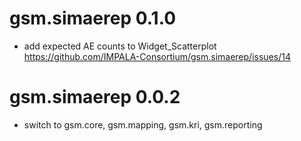 
# gsm.simaerep 0.1.0

- add expected AE counts to Widget_Scatterplot https://github.com/IMPALA-Consortium/gsm.simaerep/issues/14

# gsm.simaerep 0.0.2

* switch to gsm.core, gsm.mapping, gsm.kri, gsm.reporting
